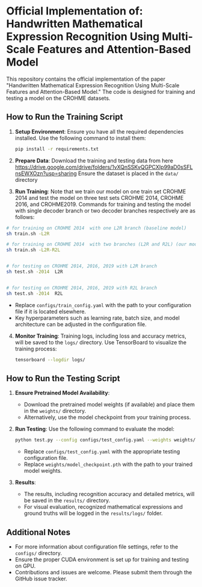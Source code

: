 # Official Implementation of: Handwritten Mathematical Expression Recognition Using Multi-Scale Features and Attention-Based Model

This repository contains the official implementation of the paper "Handwritten Mathematical Expression Recognition Using Multi-Scale Features and Attention-Based Model." The code is designed for training and testing a model on the CROHME datasets.

## How to Run the Training Script

1. **Setup Environment**:
   Ensure you have all the required dependencies installed. Use the following command to install them:
   ```bash
   pip install -r requirements.txt
   ```

2. **Prepare Data**:
   Download the training and testing data from here https://drive.google.com/drive/folders/1vXQnSSKvQGPCXIp99aD0sSFLnsEWXOzn?usp=sharing
   Ensure the dataset is placed in the `data/` directory 

3. **Run Training**:
   Note that we train our model on one train set CROHME 2014 and test the model on three test sets CROHME 2014, CROHME 2016, and CROHME2019. Commands for training and testing the model with single decoder branch or two decoder branches respectively are as follows:

```bash
# for training on CROHME 2014  with one L2R branch (baseline model)
sh train.sh -L2R

# for training on CROHME 2014  with two branches (L2R and R2L) (our model, ABM)
sh train.sh -L2R-R2L


# for testing on CROHME 2014, 2016, 2019 with L2R branch
sh test.sh -2014  L2R


# for testing on CROHME 2014, 2016, 2019 with R2L branch
sh test.sh -2014  R2L

```

   - Replace `configs/train_config.yaml` with the path to your configuration file if it is located elsewhere.
   - Key hyperparameters such as learning rate, batch size, and model architecture can be adjusted in the configuration file.

4. **Monitor Training**:
   Training logs, including loss and accuracy metrics, will be saved to the `logs/` directory. Use TensorBoard to visualize the training process:
   ```bash
   tensorboard --logdir logs/
   ```

## How to Run the Testing Script

1. **Ensure Pretrained Model Availability**:
   - Download the pretrained model weights (if available) and place them in the `weights/` directory.
   - Alternatively, use the model checkpoint from your training process.

2. **Run Testing**:
   Use the following command to evaluate the model:
   ```bash
   python test.py --config configs/test_config.yaml --weights weights/model_checkpoint.pth
   ```

   - Replace `configs/test_config.yaml` with the appropriate testing configuration file.
   - Replace `weights/model_checkpoint.pth` with the path to your trained model weights.

3. **Results**:
   - The results, including recognition accuracy and detailed metrics, will be saved in the `results/` directory.
   - For visual evaluation, recognized mathematical expressions and ground truths will be logged in the `results/logs/` folder.

## Additional Notes

- For more information about configuration file settings, refer to the `configs/` directory.
- Ensure the proper CUDA environment is set up for training and testing on GPU.
- Contributions and issues are welcome. Please submit them through the GitHub issue tracker.
